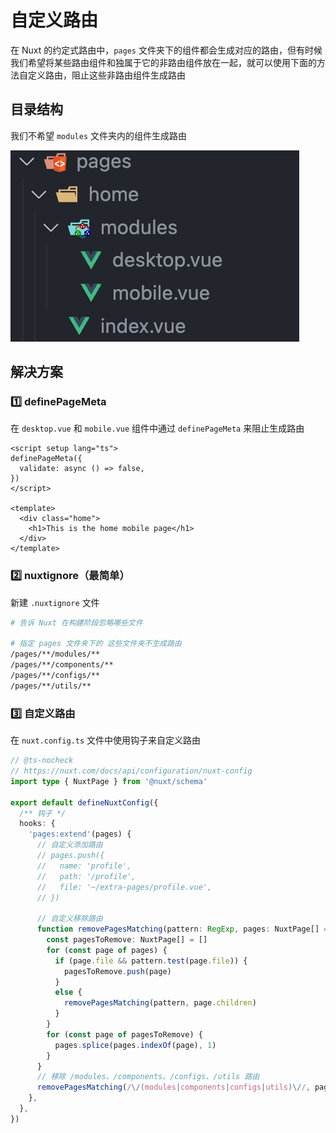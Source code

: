 # 自定义路由

在 Nuxt 的约定式路由中，`pages` 文件夹下的组件都会生成对应的路由，但有时候我们希望将某些路由组件和独属于它的非路由组件放在一起，就可以使用下面的方法自定义路由，阻止这些非路由组件生成路由

## 目录结构

我们不希望 `modules` 文件夹内的组件生成路由

<img src="./images/file-structure.png" class="my-img zoom-80">

## 解决方案

### 1️⃣ definePageMeta

在 `desktop.vue` 和 `mobile.vue` 组件中通过 `definePageMeta` 来阻止生成路由

```vue
<script setup lang="ts">
definePageMeta({
  validate: async () => false,
})
</script>

<template>
  <div class="home">
    <h1>This is the home mobile page</h1>
  </div>
</template>
```

### 2️⃣ nuxtignore（最简单）

新建 `.nuxtignore` 文件

```bash
# 告诉 Nuxt 在构建阶段忽略哪些文件

# 指定 pages 文件夹下的 这些文件夹不生成路由
/pages/**/modules/**
/pages/**/components/**
/pages/**/configs/**
/pages/**/utils/**
```

### 3️⃣ 自定义路由

在 `nuxt.config.ts` 文件中使用钩子来自定义路由

```ts
// @ts-nocheck
// https://nuxt.com/docs/api/configuration/nuxt-config
import type { NuxtPage } from '@nuxt/schema'

export default defineNuxtConfig({
  /** 钩子 */
  hooks: {
    'pages:extend'(pages) {
      // 自定义添加路由
      // pages.push({
      //   name: 'profile',
      //   path: '/profile',
      //   file: '~/extra-pages/profile.vue',
      // })

      // 自定义移除路由
      function removePagesMatching(pattern: RegExp, pages: NuxtPage[] = []) {
        const pagesToRemove: NuxtPage[] = []
        for (const page of pages) {
          if (page.file && pattern.test(page.file)) {
            pagesToRemove.push(page)
          }
          else {
            removePagesMatching(pattern, page.children)
          }
        }
        for (const page of pagesToRemove) {
          pages.splice(pages.indexOf(page), 1)
        }
      }
      // 移除 /modules、/components、/configs、/utils 路由
      removePagesMatching(/\/(modules|components|configs|utils)\//, pages)
    },
  },
})
```